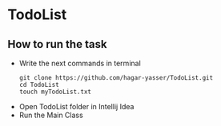 # TodoList
## How to run the task
* Write the next commands in terminal 
  ```
  git clone https://github.com/hagar-yasser/TodoList.git
  cd TodoList
  touch myTodoList.txt

  ```
* Open TodoList folder in Intellij Idea
* Run the Main Class

